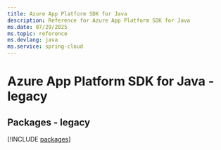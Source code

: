 ```yaml
---
title: Azure App Platform SDK for Java
description: Reference for Azure App Platform SDK for Java
ms.date: 07/29/2025
ms.topic: reference
ms.devlang: java
ms.service: spring-cloud
---
```

# Azure App Platform SDK for Java - legacy
## Packages - legacy
[!INCLUDE [packages](app-platform-index.md)]